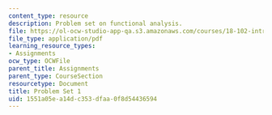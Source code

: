 ```yaml
---
content_type: resource
description: Problem set on functional analysis.
file: https://ol-ocw-studio-app-qa.s3.amazonaws.com/courses/18-102-introduction-to-functional-analysis-spring-2009/1551a05ea14dc353dfaa0f8d54436594_MIT18_102s09_pset01.pdf
file_type: application/pdf
learning_resource_types:
- Assignments
ocw_type: OCWFile
parent_title: Assignments
parent_type: CourseSection
resourcetype: Document
title: Problem Set 1
uid: 1551a05e-a14d-c353-dfaa-0f8d54436594
---
```

